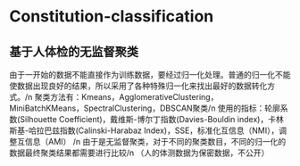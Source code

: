 # Constitution-classification
## 基于人体检的无监督聚类
由于一开始的数据不能直接作为训练数据，要经过归一化处理。普通的归一化不能使数据出现良好的结果，所以采用了各种特殊归一化来找出最好的数据转化方式。/n
聚类方法有：Kmeans，AgglomerativeClustering，MiniBatchKMeans，SpectralClustering，DBSCAN聚类/n
使用的指标：轮廓系数(Silhouette Coefficient)，戴维斯-博尔丁指数(Davies-Bouldin index)，卡林斯基-哈拉巴兹指数(Calinski-Harabaz Index)，SSE，标准化互信息（NMI），调整互信息（AMI）	/n
由于是无监督聚类，对于不同的聚类数目，不同的归一化的数据最终聚类结果都需要进行比较/n
（人的体测数据为保密数据，不公开）
